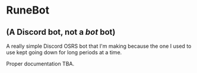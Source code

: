 # RuneBot
## (A Discord bot, not a _bot_ bot)

A really simple Discord OSRS bot that I'm making because the one I used to use kept going down for long periods at a time.

Proper documentation TBA.
